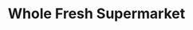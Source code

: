 ---
title: "Whole Fresh Supermarket"
url: /auckland/whole-fresh-supermarket/
shop: Gemüse & Obst
---